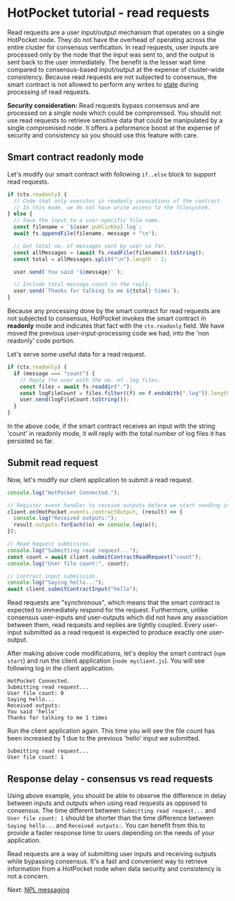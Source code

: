 # HotPocket tutorial - read requests

Read requests are a user input/output mechanism that operates on a single HotPocket node. They do not have the overhead of operating across the entire cluster for consensus verification. In read requests, user inputs are processed only by the node that the input was sent to, and the output is sent back to the user immediately. The benefit is the lesser wait time compared to consensus-based input/output at the expense of cluster-wide consistency. Because read requests are not subjected to consensus, the smart contract is not allowed to perform any writes to [state](concepts.md/#state) during processing of read requests.

**Security consideration:** Read requests bypass consensus and are processed on a single node which could be compromised. You should not use read requests to retrieve sensitive data that could be manipulated by a single compromised node. It offers a peformance boost at the expense of security and consistency so you should use this feature with care.

## Smart contract readonly mode

Let's modify our smart contract with following `if..else` block to support read requests.

```javascript
if (ctx.readonly) {
  // Code that only executes in readonly invocations of the contract.
  // In this mode, we do not have write access to the filesystem.
} else {
  // Save the input to a user-specific file name.
  const filename = `${user.publicKey}.log`;
  await fs.appendFile(filename, message + "\n");

  // Get total no. of messages sent by user so far.
  const allMessages = (await fs.readFile(filename)).toString();
  const total = allMessages.split("\n").length - 1;

  user.send(`You said '${message}'`);

  // Include total message count in the reply.
  user.send(`Thanks for talking to me ${total} times`);
}
```

Because any processing done by the smart contract for read requests are not subjected to consensus, HotPocket invokes the smart contract in **readonly** mode and indicates that fact with the `ctx.readonly` field. We have moved the previous user-input-processing code we had, into the 'non readonly' code portion.

Let's serve some useful data for a read request.

```javascript
if (ctx.readonly) {
  if (message === "count") {
    // Reply the user with the no. of .log files.
    const files = await fs.readdir(".");
    const logFileCount = files.filter((f) => f.endsWith(".log")).length;
    user.send(logFileCount.toString());
  }
}
```

In the above code, if the smart contract receives an input with the string 'count' in readonly mode, it will reply with the total number of log files it has persisted so far.

## Submit read request

Now, let's modify our client application to submit a read request.

```javascript
console.log("HotPocket Connected.");

// Register event handler to receive outputs before we start sending inputs.
client.on(HotPocket.events.contractOutput, (result) => {
  console.log("Received outputs:");
  result.outputs.forEach((o) => console.log(o));
});

// Read Request submission.
console.log("Submitting read request...");
const count = await client.submitContractReadRequest("count");
console.log("User file count:", count);

// Contract input submission.
console.log("Saying hello...");
await client.submitContractInput("hello");
```

Read requests are "synchronous", which means that the smart contract is expected to immediately respond for the request. Furthermore, unlike consensus user-inputs and user-outputs which did not have any association between them, read requests and replies are tightly coupled. Every user-input submitted as a read request is expected to produce exactly one user-output.

After making above code modifications, let's deploy the smart contract (`npm start`) and run the client application (`node myclient.js`). You will see following log in the client application.

```
HotPocket Connected.
Submitting read request...
User file count: 0
Saying hello...
Received outputs:
You said 'hello'
Thanks for talking to me 1 times
```

Run the client application again. This time you will see the file count has been increased by 1 due to the previous 'hello' input we submitted.

```
Submitting read request...
User file count: 1
```

## Response delay - consensus vs read requests

Using above example, you should be able to observe the difference in delay between inputs and outputs when using read requests as opposed to consensus. The time different between `Submitting read request...` and `User file count: 1` should be shorter than the time difference between `Saying hello...` and `Received outputs:`. You can benefit from this to provide a faster response time to users depending on the needs of your application.

Read requests are a way of submitting user inputs and receiving outputs while bypassing consensus. It's a fast and convenient way to retrieve information from a HotPocket node when data security and consistency is not a concern.

Next: [NPL messaging](tutorial-npl.md)
